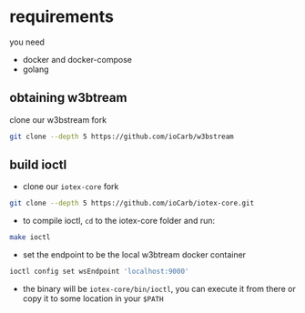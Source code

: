 # requirements
you need
- docker and docker-compose
- golang

## obtaining w3btream

clone our w3bstream fork

```bash
git clone --depth 5 https://github.com/ioCarb/w3bstream
```

## build ioctl

- clone our `iotex-core` fork

```bash
git clone --depth 5 https://github.com/ioCarb/iotex-core.git
```

- to compile ioctl, `cd` to the iotex-core folder and run:

```bash
make ioctl
```

- set the endpoint to be the local w3btream docker container

```bash
ioctl config set wsEndpoint 'localhost:9000'
```

- the binary will be `iotex-core/bin/ioctl`, you can execute it from there or copy it to some location in your `$PATH`
